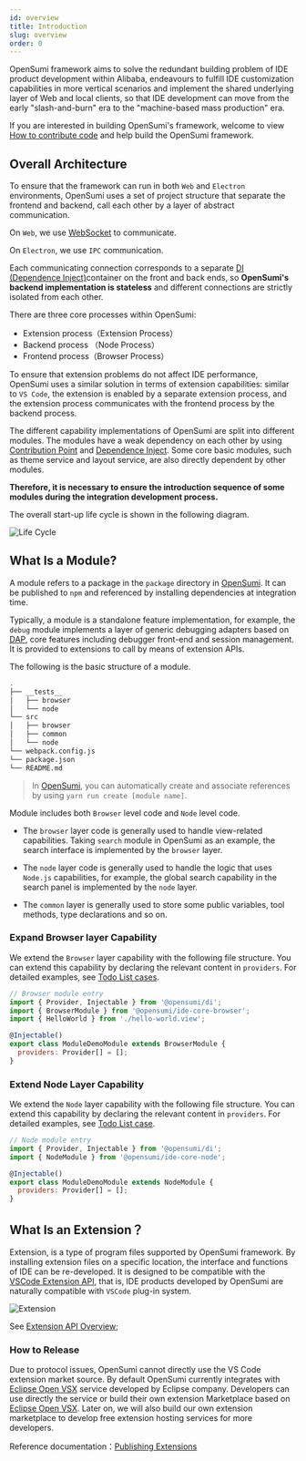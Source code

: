 ```yaml
---
id: overview
title: Introduction
slug: overview
order: 0
---
```


OpenSumi framework aims to solve the redundant building problem of IDE product development within Alibaba, endeavours to fulfill IDE customization capabilities in more vertical scenarios and implement the shared underlying layer of Web and local clients, so that IDE development can move from the early "slash-and-burn" era to the "machine-based mass production" era.

If you are interested in building OpenSumi's framework, welcome to view [How to contribute code](../develop/how-to-contribute) and help build the OpenSumi framework.

## Overall Architecture

To ensure that the framework can run in both `Web` and `Electron` environments, OpenSumi uses a set of project structure that separate the frontend and backend, call each other by a layer of abstract communication.

On `Web`, we use [WebSocket](https://developer.mozilla.org/zh-CN/docs/Web/API/WebSocket) to communicate.

On `Electron`, we use `IPC` communication.

Each communicating connection corresponds to a separate [DI (Dependence Inject)](../develop/basic-design/dependence-injector)container on the front and back ends, so **OpenSumi's backend implementation is stateless** and different connections are strictly isolated from each other.

There are three core processes within OpenSumi:

- Extension process（Extension Process）
- Backend process （Node Process）
- Frontend process（Browser Process）

To ensure that extension problems do not affect IDE performance, OpenSumi uses a similar solution in terms of extension capabilities: similar to `VS Code`, the extension is enabled by a separate extension process, and the extension process communicates with the frontend process by the backend process.

The different capability implementations of OpenSumi are split into different modules. The modules have a weak dependency on each other by using [Contribution Point](../develop/basic-design/contribution-point) and [Dependence Inject](../develop/basic-design/dependence-injector). Some core basic modules, such as theme service and layout service, are also directly dependent by other modules.

**Therefore, it is necessary to ensure the introduction sequence of some modules during the integration development process.**

The overall start-up life cycle is shown in the following diagram.

![Life Cycle](https://img.alicdn.com/imgextra/i4/O1CN01G6C1nf21GoZEzAlJk_!!6000000006958-2-tps-1564-874.png)

## What Is a Module?

A module refers to a package in the `package` directory in [OpenSumi](https://github.com/opensumi/core). It can be published to `npm` and referenced by installing dependencies at integration time.

Typically, a module is a standalone feature implementation, for example, the `debug` module implements a layer of generic debugging adapters based on [DAP](https://microsoft.github.io/debug-adapter-protocol/), core features including debugger front-end and session management. It is provided to extensions to call by means of extension APIs.

The following is the basic structure of a module.

```bash
.
├── __tests__
│   ├── browser
│   └── node
└── src
│   ├── browser
│   ├── common
│   └── node
└── webpack.config.js
└── package.json
└── README.md
```

> In [OpenSumi](https://github.com/opensumi/core), you can automatically create and associate references by using `yarn run create [module name]`.

Module includes both `Browser` level code and `Node` level code.

- The `browser` layer code is generally used to handle view-related capabilities. Taking `search` module in OpenSumi as an example, the search interface is implemented by the `browser` layer.

- The `node` layer code is generally used to handle the logic that uses `Node.js` capabilities, for example, the global search capability in the search panel is implemented by the `node` layer.

- The `common` layer is generally used to store some public variables, tool methods, type declarations and so on.

### Expand Browser layer Capability

We extend the `Browser` layer capability with the following file structure. You can extend this capability by declaring the relevant content in `providers`. For detailed examples, see [Todo List cases](../develop/sample/overview).

```javascript
// Browser module entry
import { Provider, Injectable } from '@opensumi/di';
import { BrowserModule } from '@opensumi/ide-core-browser';
import { HelloWorld } from './hello-world.view';

@Injectable()
export class ModuleDemoModule extends BrowserModule {
  providers: Provider[] = [];
}
```

### Extend Node Layer Capability

We extend the `Node` layer capability with the following file structure. You can extend this capability by declaring the relevant content in `providers`. For detailed examples, see [Todo List case](../develop/sample/overview).

```javascript
// Node module entry
import { Provider, Injectable } from '@opensumi/di';
import { NodeModule } from '@opensumi/ide-core-node';

@Injectable()
export class ModuleDemoModule extends NodeModule {
  providers: Provider[] = [];
}
```

## What Is an Extension？

Extension, is a type of program files supported by OpenSumi framework. By installing extension files on a specific location, the interface and functions of IDE can be re-developed. It is designed to be compatible with the [VSCode Extension API](https://code.visualstudio.com/api), that is, IDE products developed by OpenSumi are naturally compatible with `VSCode` plug-in system.

![Extension](https://img.alicdn.com/imgextra/i3/O1CN01gHphRQ26x18NyYeTz_!!6000000007727-2-tps-1156-800.png)

See [Extension API Overview](../extension/overview);

### How to Release

Due to protocol issues, OpenSumi cannot directly use the VS Code extension market source. By default OpenSumi currently integrates with [Eclipse Open VSX](https://www.eclipse.org/community/eclipse_newsletter/2020/march/1.php) service developed by Eclipse company. Developers can use directly the service or build their own extension Marketplace based on [Eclipse Open VSX](https://www.eclipse.org/community/eclipse_newsletter/2020/march/1.php). Later on, we will also build our own extension marketplace to develop free extension hosting services for more developers.

Reference documentation：[Publishing Extensions](https://github.com/eclipse/openvsx/wiki/Publishing-Extensions)
